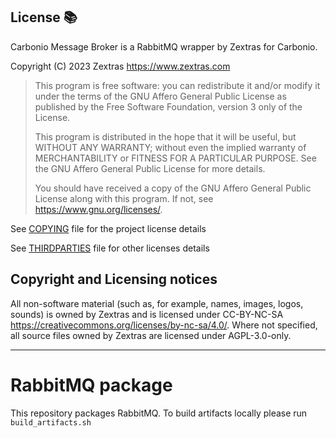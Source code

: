 <!--
SPDX-FileCopyrightText: 2023 Zextras <https://www.zextras.com>

SPDX-License-Identifier: AGPL-3.0-only
-->

## License 📚

Carbonio Message Broker is a RabbitMQ wrapper by Zextras for Carbonio.

Copyright (C) 2023 Zextras <https://www.zextras.com>

> This program is free software: you can redistribute it and/or modify
> it under the terms of the GNU Affero General Public License as published by
> the Free Software Foundation, version 3 only of the License.
>
> This program is distributed in the hope that it will be useful,
> but WITHOUT ANY WARRANTY; without even the implied warranty of
> MERCHANTABILITY or FITNESS FOR A PARTICULAR PURPOSE.  See the
> GNU Affero General Public License for more details.
>
> You should have received a copy of the GNU Affero General Public License
> along with this program.  If not, see <https://www.gnu.org/licenses/>.

See [COPYING](COPYING) file for the project license details

See [THIRDPARTIES](THIRDPARTIES) file for other licenses details

## Copyright and Licensing notices

All non-software material (such as, for example, names, images, logos,
sounds) is owned by Zextras and is licensed under CC-BY-NC-SA
https://creativecommons.org/licenses/by-nc-sa/4.0/.
Where not specified, all source files owned by Zextras are licensed
under AGPL-3.0-only.

***

# RabbitMQ package

This repository packages RabbitMQ. To build artifacts locally please
run `build_artifacts.sh`